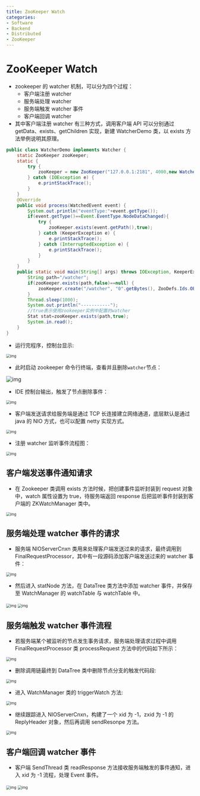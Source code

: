 ```yaml
---
title: ZooKeeper Watch
categories:
- Software
- Backend
- Distributed
- ZooKeeper
---
```

# ZooKeeper Watch

- zookeeper 的 watcher 机制，可以分为四个过程：
    - 客户端注册 watcher
    - 服务端处理 watcher
    - 服务端触发 watcher 事件
    - 客户端回调 watcher
- 其中客户端注册 watcher 有三种方式，调用客户端 API 可以分别通过 getData、exists、getChildren 实现，新建 WatcherDemo 类，以 exists 方法举例说明其原理。

```java
public class WatcherDemo implements Watcher {
    static ZooKeeper zooKeeper;
    static {
        try {
            zooKeeper = new ZooKeeper("127.0.0.1:2181", 4000,new WatcherDemo());
        } catch (IOException e) {
            e.printStackTrace();
        }
    }
    @Override
    public void process(WatchedEvent event) {
        System.out.println("eventType:"+event.getType());
        if(event.getType()==Event.EventType.NodeDataChanged){
            try {
                zooKeeper.exists(event.getPath(),true);
            } catch (KeeperException e) {
                e.printStackTrace();
            } catch (InterruptedException e) {
                e.printStackTrace();
            }
        }
    }
    public static void main(String[] args) throws IOException, KeeperException, InterruptedException {
        String path="/watcher";
        if(zooKeeper.exists(path,false)==null) {
            zooKeeper.create("/watcher", "0".getBytes(), ZooDefs.Ids.OPEN_ACL_UNSAFE, CreateMode.PERSISTENT);
        }
        Thread.sleep(1000);
        System.out.println("-----------");
        //true表示使用zookeeper实例中配置的watcher
        Stat stat=zooKeeper.exists(path,true);
        System.in.read();
    }
}
```

- 运行完程序，控制台显示:

<img src="https://raw.githubusercontent.com/LuShan123888/Files/main/Pictures/20210615092811.png" alt="img" style="zoom: 67%;" />

- 此时启动 zookeeper 命令行终端，查看并且删除`watcher`节点：

![img](https://raw.githubusercontent.com/LuShan123888/Files/main/Pictures/20210615092813.png)

- IDE 控制台输出，触发了节点删除事件：

<img src="https://raw.githubusercontent.com/LuShan123888/Files/main/Pictures/20210615092820.png" alt="img" style="zoom:67%;" />

- 客户端发送请求给服务端是通过 TCP 长连接建立网络通道，底层默认是通过 java 的 NIO 方式，也可以配置 netty 实现方式。

<img src="https://raw.githubusercontent.com/LuShan123888/Files/main/Pictures/20210615092855.png" alt="img" style="zoom:67%;" />

- 注册 watcher 监听事件流程图：

<img src="https://raw.githubusercontent.com/LuShan123888/Files/main/Pictures/20210615092902.png" alt="img" style="zoom:67%;" />

## 客户端发送事件通知请求

- 在 Zookeeper 类调用 exists 方法时候，把创建事件监听封装到 request 对象中，watch 属性设置为 true，待服务端返回 response 后把监听事件封装到客户端的 ZKWatchManager 类中。

<img src="https://raw.githubusercontent.com/LuShan123888/Files/main/Pictures/20210615093143.png" alt="img" style="zoom:67%;" />

## 服务端处理 watcher 事件的请求

- 服务端 NIOServerCnxn 类用来处理客户端发送过来的请求，最终调用到 FinalRequestProcessor，其中有一段源码添加客户端发送过来的 watcher 事件：

<img src="https://raw.githubusercontent.com/LuShan123888/Files/main/Pictures/20210615093226.png" alt="img" style="zoom:67%;" />

- 然后进入 statNode 方法，在 DataTree 类方法中添加 watcher 事件，并保存至 WatchManager 的 watchTable 与 watchTable 中。

<img src="https://raw.githubusercontent.com/LuShan123888/Files/main/Pictures/20210615093240.png" alt="img" style="zoom:67%;" />

<img src="https://raw.githubusercontent.com/LuShan123888/Files/main/Pictures/20210615093244.png" alt="img" style="zoom:67%;" />

## 服务端触发 watcher 事件流程

- 若服务端某个被监听的节点发生事务请求，服务端处理请求过程中调用 FinalRequestProcessor 类 processRequest 方法中的代码如下所示：

<img src="https://raw.githubusercontent.com/LuShan123888/Files/main/Pictures/20210615093348.png" alt="img" style="zoom:67%;" />

- 删除调用链最终到 DataTree 类中删除节点分支的触发代码段:

<img src="https://raw.githubusercontent.com/LuShan123888/Files/main/Pictures/20210615093403.png" alt="img" style="zoom:67%;" />

- 进入 WatchManager 类的 triggerWatch 方法:

<img src="https://raw.githubusercontent.com/LuShan123888/Files/main/Pictures/20210615093411.png" alt="img" style="zoom:67%;" />

- 继续跟踪进入 NIOServerCnxn，构建了一个 xid 为 -1，zxid 为 -1 的 ReplyHeader 对象，然后再调用 sendResonpe 方法。

<img src="https://raw.githubusercontent.com/LuShan123888/Files/main/Pictures/20210615093425.png" alt="img" style="zoom:67%;" />

## 客户端回调 watcher 事件

- 客户端 SendThread 类 readResponse 方法接收服务端触发的事件通知，进入 xid 为 -1 流程，处理 Event 事件。

<img src="https://raw.githubusercontent.com/LuShan123888/Files/main/Pictures/20210615093500.png" alt="img" style="zoom:67%;" />

<img src="https://raw.githubusercontent.com/LuShan123888/Files/main/Pictures/20210615093502.png" alt="img" style="zoom:67%;" />